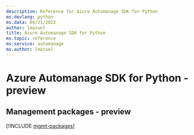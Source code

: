 ```yaml
---
description: Reference for Azure Automanage SDK for Python
ms.devlang: python
ms.data: 09/21/2022
author: lmazuel
title: Azure Automanage SDK for Python
ms.topic: reference
ms.service: automanage
ms.author: lmazuel
---
```

# Azure Automanage SDK for Python - preview

## Management packages - preview
[!INCLUDE [mgmt-packages](automanage-mgmt-index.md)]